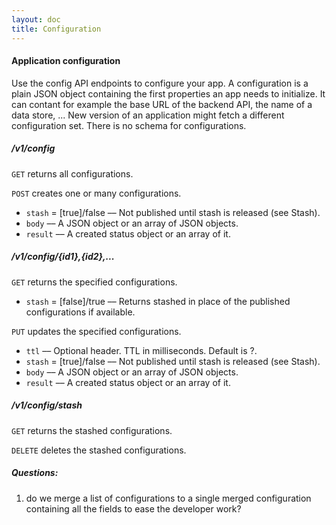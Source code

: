 ```yaml
---
layout: doc
title: Configuration
---
```


#### Application configuration

Use the config API endpoints to configure your app. A configuration is a plain JSON object containing the first properties an app needs to initialize. It can contant for example the base URL of the backend API, the name of a data store, ... New version of an application might fetch a different
configuration set. There is no schema for configurations.


##### /v1/config

`GET` returns all configurations.

`POST` creates one or many configurations.

- `stash` = [true]/false –– Not published until stash is released (see Stash).
- `body` –– A JSON object or an array of JSON objects.
- `result` –– A created status object or an array of it.


##### /v1/config/{id1},{id2},...

`GET` returns the specified configurations.

- `stash` = [false]/true –– Returns stashed in place of the published configurations if available.

`PUT` updates the specified configurations.

- `ttl` –– Optional header. TTL in milliseconds. Default is ?.
- `stash` = [true]/false –– Not published until stash is released (see Stash).
- `body` –– A JSON object or an array of JSON objects.
- `result` –– A created status object or an array of it.


##### /v1/config/stash

`GET` returns the stashed configurations.

`DELETE` deletes the stashed configurations.


##### Questions:
1. do we merge a list of configurations to a single merged configuration containing all the fields to ease the developer work?
